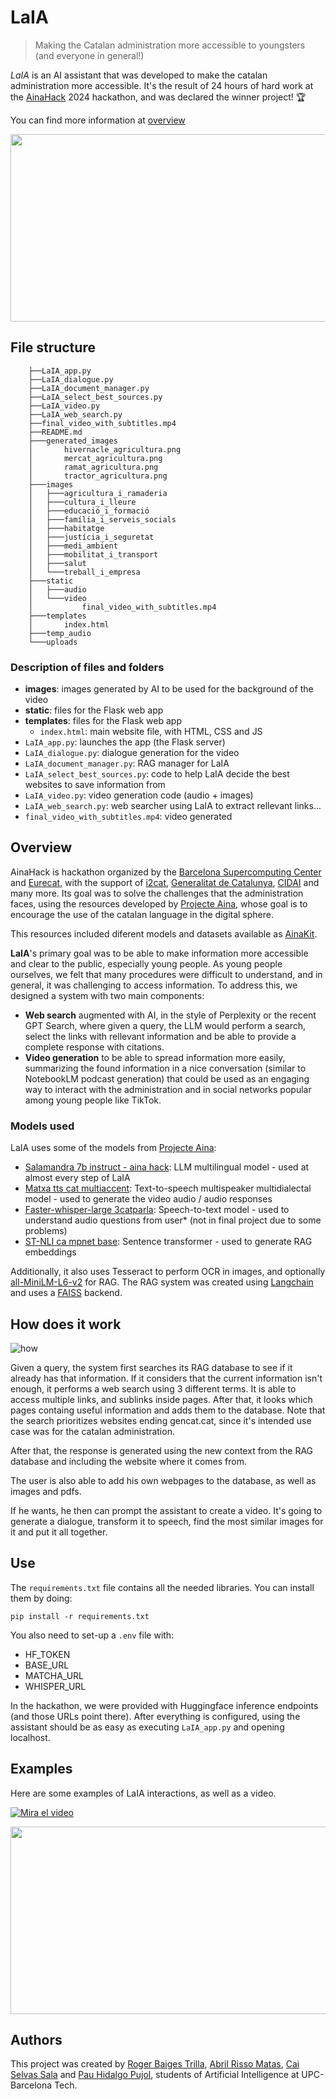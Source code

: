# LaIA
> Making the Catalan administration more accessible to youngsters (and everyone in general!)

*LaIA* is an AI assistant that was developed to make the catalan administration more accessible. It's the result of 24 hours of hard work at the [AinaHack](https://cidai.eu/ainahack/) 2024 hackathon, and was declared the winner project! 🏆

You can find more information at [overview](#overview)

<p align="center">
  <img width="600" height="300" src="./images/presentation.png">
</p>


## File structure

        ├──LaIA_app.py
        ├──LaIA_dialogue.py
        ├──LaIA_document_manager.py
        ├──LaIA_select_best_sources.py
        ├──LaIA_video.py
        ├──LaIA_web_search.py
        ├──final_video_with_subtitles.mp4
        ├──README.md
        ├───generated_images
        │       hivernacle_agricultura.png
        │       mercat_agricultura.png
        │       ramat_agricultura.png
        │       tractor_agricultura.png
        ├───images
        │   ├───agricultura_i_ramaderia
        │   ├───cultura_i_lleure
        │   ├───educació_i_formació
        │   ├───família_i_serveis_socials
        │   ├───habitatge
        │   ├───justícia_i_seguretat
        │   ├───medi_ambient
        │   ├───mobilitat_i_transport
        │   ├───salut
        │   └───treball_i_empresa
        ├───static
        │   ├───audio
        │   └───video
        │           final_video_with_subtitles.mp4
        ├───templates
        │       index.html
        ├───temp_audio
        └───uploads


### Description of files and folders

- **images**: images generated by AI to be used for the background of the video
- **static**: files for the Flask web app
- **templates**: files for the Flask web app
  - `index.html`: main website file, with HTML, CSS and JS
- `LaIA_app.py`: launches the app (the Flask server)
- `LaIA_dialogue.py`: dialogue generation for the video
- `LaIA_document_manager.py`: RAG manager for LaIA
- `LaIA_select_best_sources.py`: code to help LaIA decide the best websites to save information from
- `LaIA_video.py`: video generation code (audio + images)
- `LaIA_web_search.py`: web searcher using LaIA to extract rellevant links...
- `final_video_with_subtitles.mp4`: video generated

## Overview

AinaHack is hackathon organized by the [Barcelona Supercomputing Center](https://www.bsc.es/ca) and [Eurecat](https://eurecat.org/home/), with the support of [i2cat](https://i2cat.net/?lang=ca), [Generalitat de Catalunya](http://politiquesdigitals.gencat.cat/ca/inici), [CIDAI](https://cidai.eu/) and many more. Its goal was to solve the challenges that the administration faces, using the resources developed by [Projecte Aina](https://projecteaina.cat/ainahack/), whose goal is to encourage the use of the catalan language in the digital sphere.

This resources included diferent models and datasets available as [AinaKit](https://langtech-bsc.gitbook.io/aina-kit/aina-hack/general-info).

**LaIA**'s primary goal was to be able to make information more accessible and clear to the public, especially young people. As young people ourselves, we felt that many procedures were difficult to understand, and in general, it was challenging to access information. To address this, we designed a system with two main components:
- **Web search** augmented with AI, in the style of Perplexity or the recent GPT Search, where given a query, the LLM would perform a search, select the links with rellevant information and be able to provide a complete response with citations.
- **Video generation** to be able to spread information more easily, summarizing the found information in a nice conversation (similar to NotebookLM podcast generation) that could be used as an engaging way to interact with the administration and in social networks popular among young people like TikTok.

### Models used

LaIA uses some of the models from [Projecte Aina](https://huggingface.co/projecte-aina):
- [Salamandra 7b instruct - aina hack](https://huggingface.co/BSC-LT/salamandra-7b-instruct-aina-hack): LLM multilingual model - used at almost every step of LaIA
- [Matxa tts cat multiaccent](https://huggingface.co/projecte-aina/matxa-tts-cat-multiaccent): Text-to-speech multispeaker multidialectal model - used to generate the video audio / audio responses
- [Faster-whisper-large 3catparla](https://huggingface.co/projecte-aina/faster-whisper-large-v3-ca-3catparla): Speech-to-text model - used to understand audio questions from user* (not in final project due to some problems)
- [ST-NLI ca mpnet base](https://huggingface.co/projecte-aina/ST-NLI-ca_paraphrase-multilingual-mpnet-base?ref=eligeia.com&utm_source=eligeia&utm_medium=referral): Sentence transformer - used to generate RAG embeddings

Additionally, it also uses Tesseract to perform OCR in images, and optionally [all-MiniLM-L6-v2](https://huggingface.co/sentence-transformers/all-MiniLM-L6-v2) for RAG. The RAG system was created using  [Langchain](https://www.langchain.com/) and uses a [FAISS](https://python.langchain.com/docs/integrations/vectorstores/faiss/) backend.

## How does it work

![how](./images/workings.png)

Given a query, the system first searches its RAG database to see if it already has that information. If it considers that the current information isn't enough, it performs a web search using 3 different terms. It is able to access multiple links, and sublinks inside pages. After that, it looks which pages containg useful information and adds them to the database. Note that the search prioritizes websites ending gencat.cat, since it's intended use case was for the catalan administration.

After that, the response is generated using the new context from the RAG database and including the website where it comes from.

The user is also able to add his own webpages to the database, as well as images and pdfs.

If he wants, he then can prompt the assistant to create a video. It's going to generate a dialogue, transform it to speech, find the most similar images for it and put it all together.

## Use

The `requirements.txt` file contains all the needed libraries. You can install them by doing:

```
pip install -r requirements.txt
```

You also need to set-up a `.env` file with:
- HF_TOKEN
- BASE_URL
- MATCHA_URL
- WHISPER_URL
  
In the hackathon, we were provided with Huggingface inference endpoints (and those URLs point there). After everything is configured, using the assistant should be as easy as executing `LaIA_app.py` and opening localhost.

## Examples
Here are some examples of LaIA interactions, as well as a video.

[![Mira el video](./images/presentation.png)](https://github.com/pauhidalgoo/LaIA/raw/refs/heads/main/final_video_with_subtitles.mp4)

<p align="center">
  <img width="600" height="300" src="./images/example.png">
</p>

## Authors
This project was created by [Roger Baiges Trilla](https://github.com/rogerbaiges), [Abril Risso Matas](https://github.com/abrilrisso), [Cai Selvas Sala](https://github.com/caiselvas) and [Pau Hidalgo Pujol](https://github.com/pauhidalgoo), students of Artificial Intelligence at UPC-Barcelona Tech.